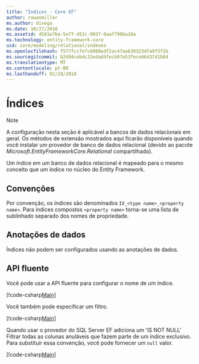 ```yaml
---
title: "Índices - Core EF"
author: rowanmiller
ms.author: divega
ms.date: 10/27/2016
ms.assetid: 4581e7ba-5e7f-452c-9937-0aaf790ba10a
ms.technology: entity-framework-core
uid: core/modeling/relational/indexes
ms.openlocfilehash: f577fccfefc6908edf2ac47ae630323d7a9f5f2b
ms.sourcegitcommit: b2d94cebdc32edad4fecb07e53fece66437d1b04
ms.translationtype: MT
ms.contentlocale: pt-BR
ms.lasthandoff: 02/28/2018
---
```

# <a name="indexes"></a>Índices

> [!NOTE]  
> A configuração nesta seção é aplicável a bancos de dados relacionais em geral. Os métodos de extensão mostrados aqui ficarão disponíveis quando você instalar um provedor de banco de dados relacional (devido ao pacote *Microsoft.EntityFrameworkCore.Relational* compartilhado).

Um índice em um banco de dados relacional é mapeado para o mesmo conceito que um índice no núcleo do Entity Framework.

## <a name="conventions"></a>Convenções

Por convenção, os índices são denominados `IX_<type name>_<property name>`. Para índices compostos `<property name>` torna-se uma lista de sublinhado separado dos nomes de propriedade.

## <a name="data-annotations"></a>Anotações de dados

Índices não podem ser configurados usando as anotações de dados.

## <a name="fluent-api"></a>API fluente

Você pode usar a API fluente para configurar o nome de um índice.

[!code-csharp[Main](../../../../samples/core/Modeling/FluentAPI/Samples/Relational/IndexName.cs?name=Model&highlight=9)]

Você também pode especificar um filtro.

[!code-csharp[Main](../../../../samples/core/Modeling/FluentAPI/Samples/Relational/IndexFilter.cs?name=Model&highlight=9)]

Quando usar o provedor do SQL Server EF adiciona um 'IS NOT NULL' Filtrar todas as colunas anuláveis que fazem parte de um índice exclusivo. Para substituir essa convenção, você pode fornecer um `null` valor.

[!code-csharp[Main](../../../../samples/core/Modeling/FluentAPI/Samples/Relational/IndexNoFilter.cs?name=Model&highlight=10)]

